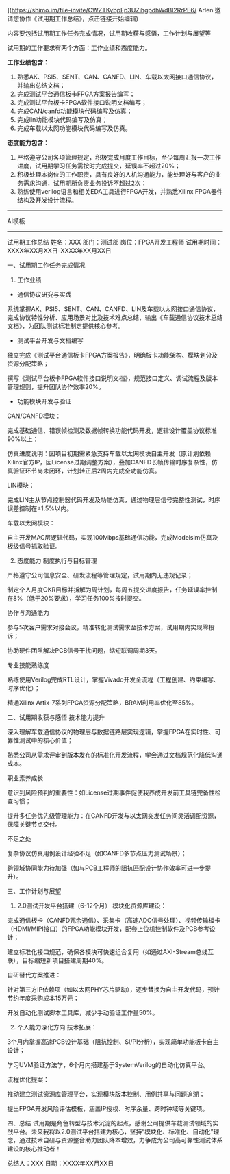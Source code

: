 
](https://shimo.im/file-invite/CWZTKybpFp3UZihgpdhWdBl2RrPE6/ Arlen 邀请您协作《试用期工作总结》，点击链接开始编辑)

内容要包括试用期工作任务完成情况，试用期收获与感悟，工作计划与展望等

试用期的工作要求有两个方面：工作业绩和态度能力。

**工作业绩包含：**

1. 熟悉AK、PSI5、SENT、CAN、CANFD、LIN、车载以太网接口通信协议，并输出总结文档；
2. 完成测试平台通信板卡FPGA方案报告编写；
3. 完成测试平台板卡FPGA软件接口说明文档编写；
4. 完成CAN/canfd功能模块代码编写及仿真；
5. 完成lin功能模块代码编写及仿真；
6. 完成车载以太网功能模块代码编写及仿真。

**态度能力包含：**

1. 严格遵守公司各项管理规定，积极完成月度工作目标，至少每周汇报一次工作进度，试用期学习任务需按时完成提交，延误率不超过20%；
2. 积极处理本岗位的工作职责，具有良好的人机沟通能力，能处理好与客户的业务需求沟通，试用期所负责业务投诉不超过2次；
3. 熟练使用verilog语言和相关EDA工具进行FPGA开发，并熟悉Xilinx FPGA器件结构及开发设计流程。

----

AI模板

----

试用期工作总结
姓名：XXX
部门：测试部
岗位：FPGA开发工程师
试用期时间：XXXX年XX月XX日-XXXX年XX月XX日

一、试用期工作任务完成情况
1. 工作业绩
- 通信协议研究与实践

系统掌握AK、PSI5、SENT、CAN、CANFD、LIN及车载以太网接口通信协议，完成协议特性分析、应用场景对比及技术难点总结，输出《车载通信协议技术总结文档》，为团队测试标准制定提供核心参考。

- 测试平台开发与文档编写

独立完成《测试平台通信板卡FPGA方案报告》，明确板卡功能架构、模块划分及资源分配策略；

撰写《测试平台板卡FPGA软件接口说明文档》，规范接口定义、调试流程及版本管理规则，提升团队协作效率20%。

- 功能模块开发与验证

CAN/CANFD模块：

完成基础通信、错误帧检测及数据帧转换功能代码开发，逻辑设计覆盖协议标准90%以上；

仿真进度说明：因项目初期需紧急支持车载以太网模块自主开发（原计划依赖Xilinx官方IP，因License过期调整方案），叠加CANFD长帧传输时序复杂性，仿真验证环节尚未闭环，计划转正后2周内完成全功能仿真。

LIN模块：

完成LIN主从节点控制器代码开发及功能仿真，通过物理层信号完整性测试，时序误差控制在±1.5%以内。

车载以太网模块：

自主开发MAC层逻辑代码，实现100Mbps基础通信功能，完成Modelsim仿真及板级信号抓取验证。

2. 态度能力
制度执行与目标管理

严格遵守公司信息安全、研发流程等管理规定，试用期内无违规记录；

制定个人月度OKR目标并拆解为周计划，每周五提交进度报告，任务延误率控制在8%（低于20%要求），学习任务100%按时提交。

协作与沟通能力

参与5次客户需求对接会议，精准转化测试需求至技术方案，试用期内实现零投诉；

协助硬件团队解决PCB信号干扰问题，缩短联调周期3天。

专业技能熟练度

熟练使用Verilog完成RTL设计，掌握Vivado开发全流程（工程创建、约束编写、时序优化）；

精通Xilinx Artix-7系列FPGA资源分配策略，BRAM利用率优化至85%。

二、试用期收获与感悟
技术能力提升

深入理解车载通信协议的物理层与数据链路层实现逻辑，掌握FPGA在实时性、可靠性测试中的核心价值；

熟悉公司从需求评审到版本发布的标准化开发流程，学会通过文档规范化降低沟通成本。

职业素养成长

意识到风险预判的重要性：如License过期事件促使我养成开发前工具链完备性检查习惯；

提升多任务优先级管理能力：在CANFD开发与以太网突发任务间灵活调配资源，保障关键节点交付。

不足之处

复杂协议仿真用例设计经验不足（如CANFD多节点压力测试场景）；

跨领域协同能力待加强（如与PCB工程师的阻抗匹配设计协作效率可进一步提升）。

三、工作计划与展望
1. 2.0测试开发平台搭建（6-12个月）
模块化资源库建设：

完成通信板卡（CANFD冗余通信）、采集卡（高速ADC信号处理）、视频传输板卡（HDMI/MIPI接口）的FPGA功能模块开发，配套上位机控制软件及PCB参考设计；

建立标准化接口规范，确保各模块可快速组合复用（如通过AXI-Stream总线互联），目标缩短新项目搭建周期40%。

自研替代方案推进：

针对第三方IP依赖项（如以太网PHY芯片驱动），逐步替换为自主开发代码，预计节约年度采购成本15万元；

开发自动化测试脚本工具库，减少手动验证工作量50%。

2. 个人能力深化方向
技术拓展：

3个月内掌握高速PCB设计基础（阻抗控制、SI/PI分析），实现简单功能板卡自主设计；

学习UVM验证方法学，6个月内搭建基于SystemVerilog的自动化仿真平台。

流程优化提案：

推动建立测试资源库管理平台，实现模块版本控制、用例共享与问题追溯；

提出FPGA开发风险评估模板，涵盖IP授权、时序余量、跨时钟域等关键项。

四、总结
试用期是角色转型与技术沉淀的起点，感谢公司提供车载测试领域的实战平台。未来我将以2.0测试平台搭建为核心，坚持“模块化、标准化、自动化”理念，通过技术自研与资源整合助力团队降本增效，力争成为公司高可靠性测试体系建设的核心推动者！

总结人：XXX
日期：XXXX年XX月XX日
